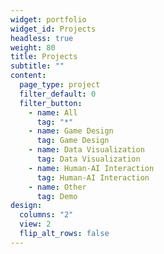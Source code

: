 ```yaml
---
widget: portfolio
widget_id: Projects
headless: true
weight: 80
title: Projects
subtitle: ""
content:
  page_type: project
  filter_default: 0
  filter_button:
    - name: All
      tag: "*"
    - name: Game Design
      tag: Game Design
    - name: Data Visualization
      tag: Data Visualization
    - name: Human-AI Interaction
      tag: Human-AI Interaction
    - name: Other
      tag: Demo
design:
  columns: "2"
  view: 2
  flip_alt_rows: false
---
```

